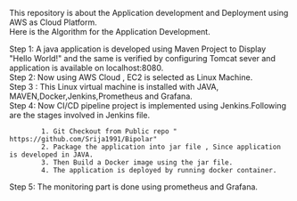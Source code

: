 This repository is about the Application development and Deployment using AWS as Cloud Platform.<br />
Here is the Algorithm for the Application Development.<br />


Step 1: A java application is developed using Maven Project to Display "Hello World!" and the same is verified by configuring Tomcat sever and application is available on localhost:8080.<br />
Step 2: Now using AWS Cloud , EC2 is selected as Linux Machine.<br />
Step 3 : This Linux virtual machine is installed with JAVA, MAVEN,Docker,Jenkins,Prometheus and Grafana.<br />
Step 4: Now CI/CD pipeline project is implemented using Jenkins.Following are the stages involved in Jenkins file.<br />

            1. Git Checkout from Public repo " https://github.com/Srija1991/Bipolar"
            2. Package the application into jar file , Since application is developed in JAVA.
            3. Then Build a Docker image using the jar file.
            4. The application is deployed by running docker container.
            
  Step 5: The monitoring part is done using prometheus and Grafana. 
